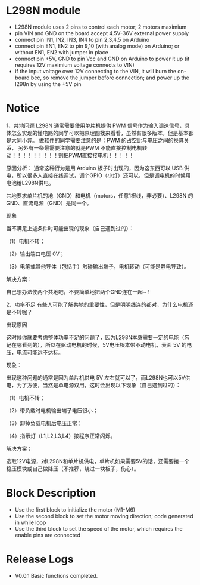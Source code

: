 # L298N module
* L298N module uses 2 pins to control each motor; 2 motors maximium
* pin VIN and GND on the board accept 4.5V-36V external power supply
* connect pin IN1, IN2, IN3, IN4 to pin 2,3,4,5 on Arduino
* connect pin EN1, EN2 to pin 9,10 (with analog mode) on Arduino; or without EN1, EN2 with jumper in place
* connect pin +5V, GND to pin Vcc and GND on Arduino to power it up (it requires 12V maximium voltage connects to VIN)
* if the input voltage over 12V connecting to the VIN, it will burn the on-board bec, so remove the jumper before connection; and power up the l298n by using the +5V pin 

# Notice
1、共地问题
L298N 通常需要使用单片机提供 PWM 信号作为输入调速信号，具体怎么实现的懂电路的同学可以把原理图找来看看，虽然有很多版本，但是基本都是大同小异。
做软件的同学需要注意的是：PWM 的占空比与电压之间的换算关系，
另外有一条最需要注意的就是PWM 不能直接控制电机转动！！！！！！！！！别把PWM直接接电机！！！！！

原因分析：
通常这种行为是用 Arduino 板子时出现的，因为这东西可以 USB 供电，所以很多人直接在线调试，调个GPIO（小灯）还可以，但是调电机的时候用电池给L298N供电。

共地要求单片机的地（GND）和电机（motors，任意1根线，非必要）、L298N 的GND、直流电源（GND）是同一个。

现象

当不满足上述条件时可能出现的现象（自己遇到过的）：

（1）电机不转；

（2）输出端口电压 0V；

（3）电笔或其他导体（包括手）触碰输出端子，电机转动（可能是静电导致）。

解决方案：

自己想办法使两个共地吧，不要简单地把两个GND连在一起~！

2、功率不足
有些人可能了解共地的重要性，但是明明线连的都对，为什么电机还是不转呢？

出现原因

这时候你就要考虑整体功率不足的问题了，因为L298N本身需要一定的电能（忘记在哪看到的），所以在驱动电机的时候，5V电压根本带不动电机，表面 5V 的电压，电流可能远不达标。

现象：

出现这种问题的通常是因为单片机供电 5V 左右就可以了，而L298N也可以5V供电，为了方便，当然是单电源双用，这时会出现以下现象（自己遇到过的）：

（1）电机不转；

（2）带负载时电机输出端子电压很小；

（3）卸掉负载电机后电压正常；

（4）指示灯（L1,L2,L3,L4）按程序正常闪烁。

解决方案：

选取12V电源，对L298N和单片机供电，单片机如果需要5V的话，还需要接一个稳压模块或自己做降压（不推荐，烧过一块板子，伤心）。


# Block Description
* Use the first block to initialize the motor (M1-M6)
* Use the second block to set the motor moving direction; code generated in while loop
* Use the third block to set the speed of the motor, which requires the enable pins are connected

# Release Logs
* V0.0.1  Basic functions completed.
